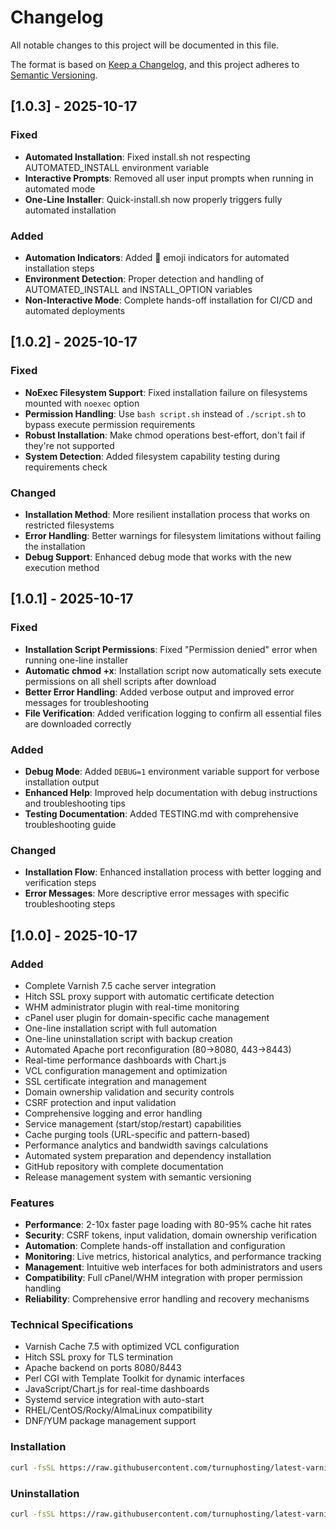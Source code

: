 # Changelog

All notable changes to this project will be documented in this file.

The format is based on [Keep a Changelog](https://keepachangelog.com/en/1.0.0/),
and this project adheres to [Semantic Versioning](https://semver.org/spec/v2.0.0.html).

## [1.0.3] - 2025-10-17

### Fixed
- **Automated Installation**: Fixed install.sh not respecting AUTOMATED_INSTALL environment variable
- **Interactive Prompts**: Removed all user input prompts when running in automated mode
- **One-Line Installer**: Quick-install.sh now properly triggers fully automated installation

### Added
- **Automation Indicators**: Added 🤖 emoji indicators for automated installation steps
- **Environment Detection**: Proper detection and handling of AUTOMATED_INSTALL and INSTALL_OPTION variables
- **Non-Interactive Mode**: Complete hands-off installation for CI/CD and automated deployments

## [1.0.2] - 2025-10-17

### Fixed
- **NoExec Filesystem Support**: Fixed installation failure on filesystems mounted with `noexec` option
- **Permission Handling**: Use `bash script.sh` instead of `./script.sh` to bypass execute permission requirements
- **Robust Installation**: Make chmod operations best-effort, don't fail if they're not supported
- **System Detection**: Added filesystem capability testing during requirements check

### Changed
- **Installation Method**: More resilient installation process that works on restricted filesystems
- **Error Handling**: Better warnings for filesystem limitations without failing the installation
- **Debug Support**: Enhanced debug mode that works with the new execution method

## [1.0.1] - 2025-10-17

### Fixed
- **Installation Script Permissions**: Fixed "Permission denied" error when running one-line installer
- **Automatic chmod +x**: Installation script now automatically sets execute permissions on all shell scripts after download
- **Better Error Handling**: Added verbose output and improved error messages for troubleshooting
- **File Verification**: Added verification logging to confirm all essential files are downloaded correctly

### Added
- **Debug Mode**: Added `DEBUG=1` environment variable support for verbose installation output
- **Enhanced Help**: Improved help documentation with debug instructions and troubleshooting tips
- **Testing Documentation**: Added TESTING.md with comprehensive troubleshooting guide

### Changed
- **Installation Flow**: Enhanced installation process with better logging and verification steps
- **Error Messages**: More descriptive error messages with specific troubleshooting steps

## [1.0.0] - 2025-10-17

### Added
- Complete Varnish 7.5 cache server integration
- Hitch SSL proxy support with automatic certificate detection
- WHM administrator plugin with real-time monitoring
- cPanel user plugin for domain-specific cache management
- One-line installation script with full automation
- One-line uninstallation script with backup creation
- Automated Apache port reconfiguration (80→8080, 443→8443)
- Real-time performance dashboards with Chart.js
- VCL configuration management and optimization
- SSL certificate integration and management
- Domain ownership validation and security controls
- CSRF protection and input validation
- Comprehensive logging and error handling
- Service management (start/stop/restart) capabilities
- Cache purging tools (URL-specific and pattern-based)
- Performance analytics and bandwidth savings calculations
- Automated system preparation and dependency installation
- GitHub repository with complete documentation
- Release management system with semantic versioning

### Features
- **Performance**: 2-10x faster page loading with 80-95% cache hit rates
- **Security**: CSRF tokens, input validation, domain ownership verification
- **Automation**: Complete hands-off installation and configuration
- **Monitoring**: Live metrics, historical analytics, and performance tracking
- **Management**: Intuitive web interfaces for both administrators and users
- **Compatibility**: Full cPanel/WHM integration with proper permission handling
- **Reliability**: Comprehensive error handling and recovery mechanisms

### Technical Specifications
- Varnish Cache 7.5 with optimized VCL configuration
- Hitch SSL proxy for TLS termination
- Apache backend on ports 8080/8443
- Perl CGI with Template Toolkit for dynamic interfaces
- JavaScript/Chart.js for real-time dashboards
- Systemd service integration with auto-start
- RHEL/CentOS/Rocky/AlmaLinux compatibility
- DNF/YUM package management support

### Installation
```bash
curl -fsSL https://raw.githubusercontent.com/turnuphosting/latest-varnish/main/quick-install.sh | bash
```

### Uninstallation
```bash
curl -fsSL https://raw.githubusercontent.com/turnuphosting/latest-varnish/main/quick-uninstall.sh | bash
```